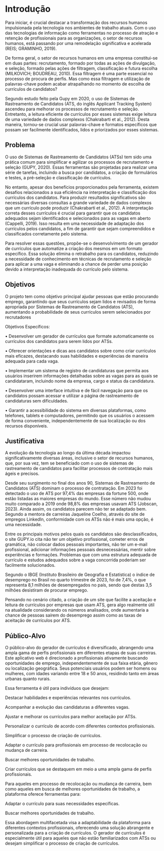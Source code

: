 # Introdução

 Para iniciar, é crucial destacar a transformação dos recursos humanos impulsionada pela tecnologia nos ambientes de trabalho atuais. Com o uso das tecnologias de informação como ferramentas no processo de atração e retenção de profissionais para as organizações, o setor de recursos humanos, está passando por uma remodelação significativa e acelerada (REIS; GRAMINHO, 2019). 

 De forma geral, o setor de recursos humanos em uma empresa constitui-se em duas partes: recrutamento, formado por todas as ações de divulgação, e seleção, formado pelas ações de filtragem, classificação e futura escolha (MILKOVICH; BOUDREAU, 2010). Essa filtragem é uma parte essencial no processo de procura de perfis. Mas como essa filtragem e utilização de palavras-chave podem acabar atrapalhando no momento de escolha de currículos de candidatos? 
 
 Segundo estudo feito pela Gupy em 2020, o uso de Sistemas de Rastreamento de Candidatos (ATS, do inglês Applicant Tracking System) ascendeu para melhorar os processos de recrutamento e seleção. Entretanto, a leitura eficiente de currículos por esses sistemas exige leitura de uma variedade de dados complexos (Chakrabarti et al., 2012). Desta maneira, tornou-se crucial usar palavras-chave e formatos específicos que possam ser facilmente identificados, lidos e priorizados por esses sistemas.


## Problema
 O uso de Sistemas de Rastreamento de Candidatos (ATSs) tem sido uma prática comum para simplificar e agilizar os processos de recrutamento e seleção (GUPY, 2020). Essas ferramentas são projetadas para realizar uma série de tarefas, incluindo a busca por candidatos, a criação de formulários e testes, a pré-seleção e classificação de currículos. 

 No entanto, apesar dos benefícios proporcionados pela ferramenta, existem desafios relacionados a sua eficiência na interpretação e classificação dos currículos dos candidatos. Para produzir resultados significativos são necessárias diversas consultas a grande variedade de dados complexos que um currículo pode produzir (Chakrabarti et al., 2012). A interpretação correta desses currículos é crucial para garantir que os candidatos adequados sejam identificados e selecionados para as vagas em aberto (Cappelli, 2019). Isso resulta em uma necessidade de adaptação dos currículos pelos candidatos, a fim de garantir que sejam compreendidos e classificados corretamente pelo sistema. 

 Para resolver essas questões, propõe-se o desenvolvimento de um gerador de currículos que automatize a criação dos mesmos em um formato específico. Essa solução elimina o retrabalho para os candidatos, reduzindo a necessidade de conhecimento em técnicas de recrutamento e seleção para aplicar a uma vaga e eliminando a chance de perder uma posição devido a interpretação inadequada do currículo pelo sistema. 


## Objetivos

 O projeto tem como objetivo principal ajudar pessoas que estão procurando emprego, garantindo que seus currículos sejam lidos e revisados de forma apropriada por Sistemas de Rastreamento de Candidatos (ATS), aumentando a probabilidade de seus currículos serem selecionados por recrutadores  

Objetivos Específicos: 

• Desenvolver um gerador de currículos que formate automaticamente os currículos dos candidatos para serem lidos por ATSs. 

• Oferecer orientações e dicas aos candidatos sobre como criar currículos mais eficazes, destacando suas habilidades e experiências de maneira adequada para cada vaga. 

• Implementar um sistema de registro de candidaturas que permita aos usuários inserirem informações detalhadas sobre as vagas para as quais se candidataram, incluindo nome da empresa, cargo e status da candidatura. 

• Desenvolver uma interface intuitiva e de fácil navegação para que os candidatos possam acessar e utilizar a página de rastreamento de candidaturas sem dificuldades. 

• Garantir a acessibilidade do sistema em diversas plataformas, como telefones, tablets e computadores, permitindo que os usuários o acessem de forma conveniente, independentemente de sua localização ou dos recursos disponíveis.
 

## Justificativa

 A evolução da tecnologia ao longo da última década impactou significativamente diversas áreas, inclusive o setor de recursos humanos, que, por sua vez, tem se beneficiado com o uso de sistemas de rastreamento de candidatos para facilitar processos de contratação mais ágeis e precisos. 

 Desde seu surgimento no final dos anos 90, Sistemas de Rastreamento de Candidatos (ATS) dominam o processo de contratação. Em 2023 foi detectado o uso de ATS por 97,4% das empresas da fortune 500, onde estão listadas as maiores empresas do mundo. Esse número não mudou muito comparado a 2019 onde 98,8% das empresas usavam ATS (Jobscan, 2023). Ainda assim, os candidatos parecem não ter se adaptado bem. Segundo a mentora de carreiras Jaqueline Coelho, através do site de empregos LinkedIn, conformidade com os ATSs não é mais uma opção, é uma necessidade. 

 Entre os principais motivos pelos quais os candidatos são desclassificados, o site GUPY.io cita não ter um objetivo profissional, cometer erros de gramática, não colocar dados pessoais importantes, não ter um e-mail profissional, adicionar informações pessoais desnecessárias, mentir sobre experiências e formações. Problemas que com uma estrutura adequada de currículo e estudos adequados sobre a vaga concorrida poderiam ser facilmente solucionados. 

 Segundo o IBGE (Instituto Brasileiro de Geografia e Estatística) o índice de desemprego no Brasil no quarto trimestre de 2023, foi de 7,4%, o que representa 8,1 milhões de desempregados no país, sendo que destas 3,5 milhões desistiram de procurar emprego.  

 Pensando no cenário citado, a criação de um site que facilite a aceitação e leitura de currículos por empresas que usam ATS, gera algo realmente útil na atualidade considerando os números analisados, onde aumentaria a chance de pessoas saírem do desemprego assim como as taxas de aceitação de currículos por ATS. 


## Público-Alvo

 O público-alvo do gerador de currículos é diversificado, abrangendo uma ampla gama de perfis profissionais em diferentes etapas de suas carreiras. Este aplicativo web é direcionado a profissionais ativamente buscando oportunidades de emprego, independentemente de sua faixa etária, gênero ou localização geográfica. Seus potenciais usuários podem ser homens ou mulheres, com idades variando entre 18 e 50 anos, residindo tanto em áreas urbanas quanto rurais.  

Essa ferramenta é útil para indivíduos que desejam: 

Destacar habilidades e experiências relevantes nos currículos. 

Acompanhar a evolução das candidaturas a diferentes vagas. 

Ajustar e melhorar os currículos para melhor aceitação por ATSs. 

Personalizar o currículo de acordo com diferentes contextos profissionais. 

Simplificar o processo de criação de currículos. 

Adaptar o currículo para profissionais em processo de recolocação ou mudança de carreira. 

Buscar melhores oportunidades de trabalho. 

Criar currículos que se destaquem em meio a uma ampla gama de perfis profissionais. 

Para aqueles em processo de recolocação ou mudança de carreira, bem como aqueles em busca de melhores oportunidades de trabalho, a plataforma oferece ferramentas para: 

Adaptar o currículo para suas necessidades específicas. 

Buscar melhores oportunidades de trabalho. 

 Essa abordagem multifacetada visa a adaptabilidade da plataforma para diferentes contextos profissionais, oferecendo uma solução abrangente e personalizada para a criação de currículos. O gerador de currículos é especialmente útil para aqueles que não estão familiarizados com ATSs ou desejam simplificar o processo de criação de currículos.

